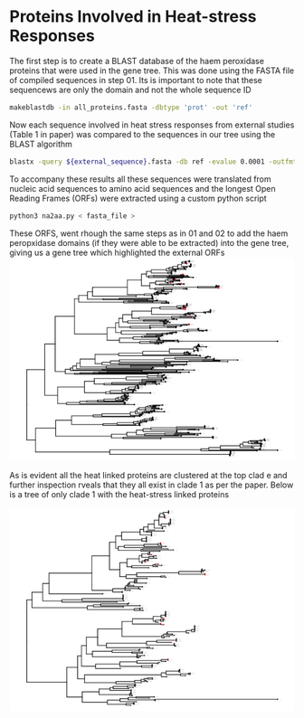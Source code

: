 Proteins Involved in Heat-stress Responses
================

The first step is to create a BLAST database of the haem peroxidase
proteins that were used in the gene tree. This was done using the FASTA
file of compiled sequences in step 01. Its is important to note that
these sequencews are only the domain and not the whole sequence ID

``` bash
makeblastdb -in all_proteins.fasta -dbtype 'prot' -out 'ref'
```

Now each sequence involved in heat stress responses from external
studies (Table 1 in paper) was compared to the sequences in our tree
using the BLAST algorithm

``` bash
blastx -query ${external_sequence}.fasta -db ref -evalue 0.0001 -outfmt 6
```

To accompany these results all these sequences were translated from
nucleic acid sequences to amino acid sequences and the longest Open
Reading Frames (ORFs) were extracted using a custom python script

``` bash
python3 na2aa.py < fasta_file >
```

These ORFS, went rhough the same steps as in 01 and 02 to add the haem
peropxidase domains (if they were able to be extracted) into the gene
tree, giving us a gene tree which highlighted the external ORFs
![](06_heat_stress_perooxidases_files/figure-gfm/unnamed-chunk-5-1.png)<!-- -->

As is evident all the heat linked proteins are clustered at the top clad
e and further inspection rveals that they all exist in clade 1 as per
the paper. Below is a tree of only clade 1 with the heat-stress linked
proteins

![](06_heat_stress_perooxidases_files/figure-gfm/unnamed-chunk-6-1.png)<!-- -->

